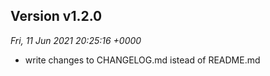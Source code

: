 

## Version v1.2.0
*Fri, 11 Jun 2021 20:25:16 +0000*
- write changes to CHANGELOG.md istead of README.md
